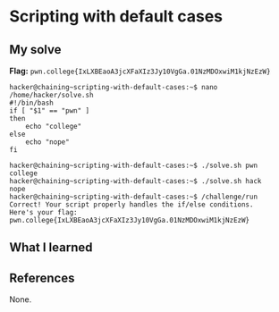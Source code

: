 # Scripting with default cases 


## My solve
**Flag:** `pwn.college{IxLXBEaoA3jcXFaXIz3Jy10VgGa.01NzMDOxwiM1kjNzEzW}`


```
hacker@chaining~scripting-with-default-cases:~$ nano /home/hacker/solve.sh
#!/bin/bash
if [ "$1" == "pwn" ]
then
    echo "college"
else
    echo "nope"
fi

hacker@chaining~scripting-with-default-cases:~$ ./solve.sh pwn
college
hacker@chaining~scripting-with-default-cases:~$ ./solve.sh hack
nope
hacker@chaining~scripting-with-default-cases:~$ /challenge/run
Correct! Your script properly handles the if/else conditions.
Here's your flag:
pwn.college{IxLXBEaoA3jcXFaXIz3Jy10VgGa.01NzMDOxwiM1kjNzEzW}
```

## What I learned


## References 
None.
